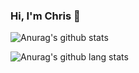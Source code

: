 ### Hi, I'm Chris 👋

<!--
**ccapo/ccapo** is a ✨ _special_ ✨ repository because its `README.md` (this file) appears on your GitHub profile.

Here are some ideas to get you started:

- 🔭 I’m currently working on ...
- 🌱 I’m currently learning ...
- 👯 I’m looking to collaborate on ...
- 🤔 I’m looking for help with ...
- 💬 Ask me about ...
- 📫 How to reach me: ...
- 😄 Pronouns: ...
- ⚡ Fun fact: ...
-->

![Anurag's github stats](https://github-readme-stats.vercel.app/api?username=ccapo&show_icons=true&theme=cobalt)

![Anurag's github lang stats](https://github-readme-stats.vercel.app/api/top-langs?username=ccapo&show_icons=true&locale=en&layout=compact)
